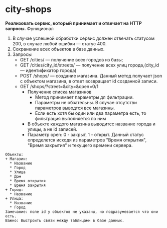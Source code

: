 # city-shops
**Реализовать сервис, который принимает и отвечает на HTTP запросы.**
Функционал
  1. В случае успешной обработки сервис должен
отвечать статусом 200, в случае любой ошибки — статус 400.
  2. Сохранение всех объектов в базе данных.
  3. Запросы
     * GET /cities/ — получение всех городов из базы;
     * GET /cities/city_id/streets/ — получение всех улиц города,(city_id — идентификатор города)
     * POST /shops/ — создание магазина. Данный метод получает json c объектом магазина, в ответ возвращает id созданной записи.
     * GET /shops/?street=&city=&open=0/1 
       + Получение списка магазинов
         - Метод принимает параметры дл фильтрации.
         - Параметры не обзательны. В случае отсутстви параметров выводтся все магазины.
         - Если есть хотя бы один или два параметра есть, то фильтрация выполняется по ним
       + В объекте каждого магазина выводитсс название города и улицы, а не id записей.
       + Параметр open: 0 - закрыт, 1 - открыт. Данный статус определется исходя из параметров "Время открытия", "Время закрытия" и текущего времени сервера.
```    
Объекты:
+ Магазин:
  * Названиe
  * Город
  * Улица
  * Дом
  * Время открытия
  * Время закрытия
+ Город:
  * Название
+ Улица:
  * Название
  * Город
Замечание: поле id у объектов не указаны, но подразумевается что они есть.
Важно: Выстроить связи между таблицами в базе данных.
```
